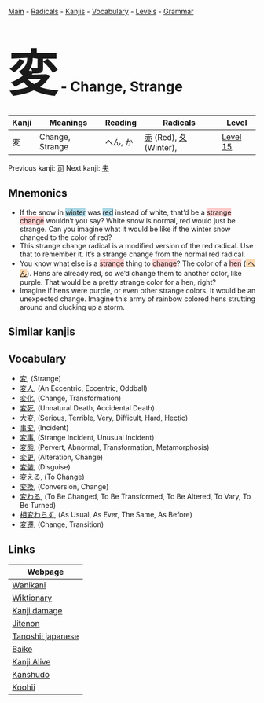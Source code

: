 <style> bigfont {font-size: 100px}</style>
[Main](../README.md) -
[Radicals](../radicals.md) -
[Kanjis](../kanjis.md) -
[Vocabulary](../vocabulary.md) -
[Levels](../levels.md) -
[Grammar](../grammar.md)
# <bigfont> 変</bigfont> - Change, Strange 

| Kanji | Meanings | Reading | Radicals | Level |
| --- | --- | --- | --- | --- |
| 変 | Change, Strange | へん, か | [赤](../radicals/赤.md) (Red), [夂](../radicals/夂.md) (Winter),  | [Level 15](../levels/wk_level15.md) |

Previous kanji: [司](司.md) Next kanji: [夫](夫.md) 

## Mnemonics
 * If the snow in <span style="background-color:#ADD8E6"> winter</span> was <span style="background-color:#ADD8E6"> red</span> instead of white, that’d be a <span style="background-color:#ffcccb"> strange</span> <span style="background-color:#ffcccb"> change</span> wouldn’t you say? White snow is normal, red would just be strange. Can you imagine what it would be like if the winter snow changed to the color of red?
* This strange change radical is a modified version of the red radical. Use that to remember it. It’s a strange change from the normal red radical.
* You know what else is a <span style="background-color:#ffcccb"> strange</span> thing to <span style="background-color:#ffcccb"> change</span>? The color of a <span style="background-color:#ffcccb"> hen</span> (<span style="background-color:#fed8b1"> [へん](https://jisho.org/search/へん)</span>). Hens are already red, so we’d change them to another color, like purple. That would be a pretty strange color for a hen, right?
* Imagine if hens were purple, or even other strange colors. It would be an unexpected change. Imagine this army of rainbow colored hens strutting around and clucking up a storm.


## Similar kanjis
 


## Vocabulary
 * [変](../vocabulary/変.md), (Strange)
* [変人](../vocabulary/変.md), (An Eccentric, Eccentric, Oddball)
* [変化](../vocabulary/変.md), (Change, Transformation)
* [変死](../vocabulary/変.md), (Unnatural Death, Accidental Death)
* [大変](../vocabulary/変.md), (Serious, Terrible, Very, Difficult, Hard, Hectic)
* [事変](../vocabulary/変.md), (Incident)
* [変事](../vocabulary/変.md), (Strange Incident, Unusual Incident)
* [変態](../vocabulary/変.md), (Pervert, Abnormal, Transformation, Metamorphosis)
* [変更](../vocabulary/変.md), (Alteration, Change)
* [変装](../vocabulary/変.md), (Disguise)
* [変える](../vocabulary/変.md), (To Change)
* [変換](../vocabulary/変.md), (Conversion, Change)
* [変わる](../vocabulary/変.md), (To Be Changed, To Be Transformed, To Be Altered, To Vary, To Be Turned)
* [相変わらず](../vocabulary/変.md), (As Usual, As Ever, The Same, As Before)
* [変遷](../vocabulary/変.md), (Change, Transition)



## Links 

| Webpage |
| --- |
| [Wanikani          ](https://www.wanikani.com/kanji/変) |
| [Wiktionary        ](https://en.wiktionary.org/wiki/変) |
| [Kanji damage      ](http://www.kanjidamage.com/kanji/search?utf8=✓&q=変) |
| [Jitenon           ](https://jitenon.com/kanji/変) |
| [Tanoshii japanese ](https://www.tanoshiijapanese.com/dictionary/kanji.cfm?k=変) |
| [Baike             ](https://baike.baidu.com/item/変) |
| [Kanji Alive       ](https://app.kanjialive.com/変) |
| [Kanshudo          ](https://www.kanshudo.com/searchmn?q=変) |
| [Koohii            ](https://kanji.koohii.com/study/kanji/変) |
